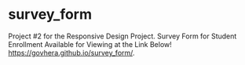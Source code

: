 # survey_form
Project #2 for the Responsive Design Project. Survey Form for Student Enrollment Available for Viewing at the Link Below!
 https://govhera.github.io/survey_form/.
